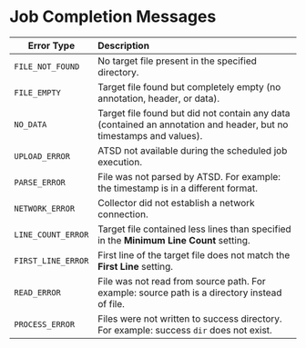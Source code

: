 # Job Completion Messages

| **Error Type** | **Description** |
|---|:---|
`FILE_NOT_FOUND` | No target file present in the specified directory.
`FILE_EMPTY` | Target file found but completely empty (no annotation, header, or data).
`NO_DATA` | Target file found but did not contain any data (contained an annotation and header, but no timestamps and values).
`UPLOAD_ERROR` | ATSD not available during the scheduled job execution.
`PARSE_ERROR` | File was not parsed by ATSD. For example: the timestamp is in a different format.
`NETWORK_ERROR` | Collector did not establish a network connection.
`LINE_COUNT_ERROR` | Target file contained less lines than specified in the **Minimum Line Count** setting.
`FIRST_LINE_ERROR` | First line of the target file does not match the **First Line** setting.
`READ_ERROR` | File was not read from source path. For example: source path is a directory instead of file.
`PROCESS_ERROR` | Files were not written to success directory. For example: success `dir` does not exist.
